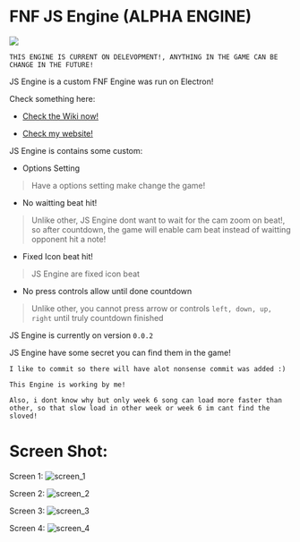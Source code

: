 # FNF JS Engine (ALPHA ENGINE)

![](https://raw.githubusercontent.com/khuonghoanghuy/JS-Engine/master/art/JS-Engine-Logo.png)

`THIS ENGINE IS CURRENT ON DELEVOPMENT!, ANYTHING IN THE GAME CAN BE CHANGE IN THE FUTURE!`

JS Engine is a custom FNF Engine was run on Electron!

Check something here:

- [Check the Wiki now!](https://github.com/khuonghoanghuy/JS-Engine/wiki)

- [Check my website!](https://khuonghoanghuy.github.io/JS-Engine/)

JS Engine is contains some custom:
+ Options Setting
> Have a options setting make change the game!

+ No waitting beat hit!
> Unlike other, JS Engine dont want to wait for the cam zoom on beat!, so after countdown, the game will enable cam beat instead of waitting opponent hit a note!

+ Fixed Icon beat hit!
> JS Engine are fixed icon beat

+ No press controls allow until done countdown
> Unlike other, you cannot press arrow or controls `left, down, up, right` until truly countdown finished

JS Engine is currently on version `0.0.2`

JS Engine have some secret you can find them in the game!

`I like to commit so there will have alot nonsense commit was added :)`

`This Engine is working by me!`

`Also, i dont know why but only week 6 song can load more faster than other, so that slow load in other week or week 6 im cant find the sloved!`

# Screen Shot:

Screen 1:
![screen_1](https://raw.githubusercontent.com/khuonghoanghuy/JS-Engine/master/art/screen_Shot/screen_1.png?token=GHSAT0AAAAAACAYZ2W7MA5FTSNGM3UTXS26ZB755VQ)

Screen 2:
![screen_2](https://raw.githubusercontent.com/khuonghoanghuy/JS-Engine/master/art/screen_Shot/screen_2.png?token=GHSAT0AAAAAACAYZ2W75JCSQO2OGIUSI7F2ZB756XQ)

Screen 3:
![screen_3](https://raw.githubusercontent.com/khuonghoanghuy/JS-Engine/master/art/screen_Shot/screen_3.png?token=GHSAT0AAAAAACAYZ2W7LMDFD55SEUQ5Y3UKZB757IQ)

Screen 4:
![screen_4](https://raw.githubusercontent.com/khuonghoanghuy/JS-Engine/master/art/screen_Shot/screen_4.png?token=GHSAT0AAAAAACAYZ2W7JRHDHZLCXZZFMWQYZB757WA)
